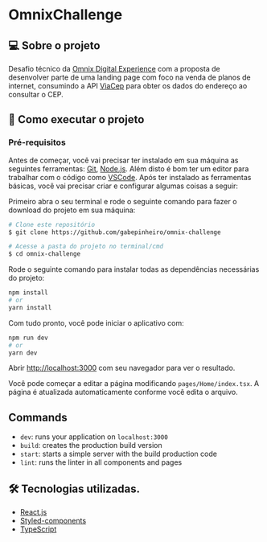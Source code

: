 # OmnixChallenge

## 💻 Sobre o projeto

Desafio técnico da [Omnix Digital Experience](https://omnixperience.com.br/) com a proposta de desenvolver parte de uma landing page com foco na venda de planos de internet, consumindo a API [ViaCep](https://viacep.com.br/) para obter os dados do endereço ao consultar o CEP.

## 🚀 Como executar o projeto

### Pré-requisitos

Antes de começar, você vai precisar ter instalado em sua máquina as seguintes ferramentas:
[Git](https://git-scm.com), [Node.js](https://nodejs.org/en/).
Além disto é bom ter um editor para trabalhar com o código como [VSCode](https://code.visualstudio.com/). Após ter instalado as ferramentas básicas, você vai precisar criar e configurar algumas coisas a seguir:

Primeiro abra o seu terminal e rode o seguinte comando para fazer o download do projeto em sua máquina:

```bash
# Clone este repositório
$ git clone https://github.com/gabepinheiro/omnix-challenge

# Acesse a pasta do projeto no terminal/cmd
$ cd omnix-challenge
```

Rode o seguinte comando para instalar todas as dependências necessárias do projeto:

```bash
npm install
# or
yarn install
```

Com tudo pronto, você pode iniciar o aplicativo com:

```bash
npm run dev
# or
yarn dev
```

Abrir [http://localhost:3000](http://localhost:3000) com seu navegador para ver o resultado.

Você pode começar a editar a página modificando `pages/Home/index.tsx`. A página é atualizada automaticamente conforme você edita o arquivo.

## Commands

- `dev`: runs your application on `localhost:3000`
- `build`: creates the production build version
- `start`: starts a simple server with the build production code
- `lint`: runs the linter in all components and pages

## 🛠 Tecnologias utilizadas.

- [React.js](https://pt-br.reactjs.org/)
- [Styled-components](https://styled-components.com/)
- [TypeScript](https://www.typescriptlang.org/)
